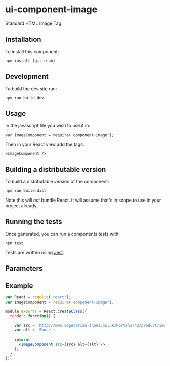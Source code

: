 # ui-component-image
Standard HTML Image Tag

## Installation
To install this component:

`npm install [git repo]`

## Development
To build the dev site run:

`npm run build-dev`

## Usage
In the javascript file you wish to use it in:

`var ImageComponent = require('component-image');`

Then in your React view add the tags:

`<ImageComponent />`

## Building a distributable version
To build a distributable version of the component:

`npm run build-dist`

Note this will *not* bundle React. It will assume that's in scope to use in your project already.

## Running the tests
Once generated, you can run a components tests with:

`npm test`

Tests are written using [Jest](https://facebook.github.io/jest/).

## Parameters

## Example

```jsx
var React = require('react');
var ImageComponent = require('component-image');

module.exports = React.createClass({
  render: function() {
    
    var src = 'http://www.vegetarian-shoes.co.uk/Portals/42/product/images/prd0683d04d-faaf-4826-a692-45d2e5cfbe3b.jpg';
    var alt = 'Shoes';
    
    return(
      <ImageComponent src={src} alt={alt} />
    );
  }
});
```